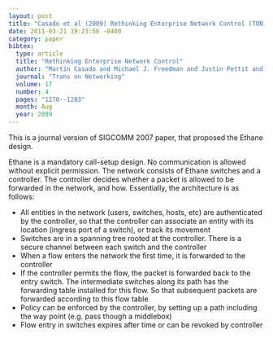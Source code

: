 ```yaml
---
layout: post
title: "Casado et al (2009) Rethinking Enterprise Network Control (TON)"
date: 2011-03-21 19:23:56 -0400
category: paper
bibtex:
  type: article
  title: "Rethinking Enterprise Network Control"
  author: "Martín Casado and Michael J. Freedman and Justin Pettit and Jianying Luo and Natasha Gude and Nick McKeown and Scott Shenker"
  journal: "Trans on Networking"
  volume: 17
  number: 4
  pages: "1270--1283"
  month: Aug
  year: 2009
---
```

This is a journal version of SIGCOMM 2007 paper, that proposed the Ethane design.

Ethane is a mandatory call-setup design. No communication is allowed without explicit permission. The network consists of Ethane switches and a controller. The controller decides whether a packet is allowed to be forwarded in the network, and how. Essentially, the architecture is as follows:

  - All entities in the network (users, switches, hosts, etc) are authenticated by the controller, so that
    the controller can associate an entity with its location (ingress port of a switch), or track its movement
  - Switches are in a spanning tree rooted at the controller. There is a secure channel between each
    switch and the controller
  - When a flow enters the network the first time, it is forwarded to the controller
  - If the controller permits the flow, the packet is forwarded back to the entry switch. The intermediate
    switches along its path has the forwarding table installed for this flow. So that subsequent packets
    are forwarded according to this flow table.
  - Policy can be enforced by the controller, by setting up a path including the way point (e.g. pass
    though a middlebox)
  - Flow entry in switches expires after time or can be revoked by controller
